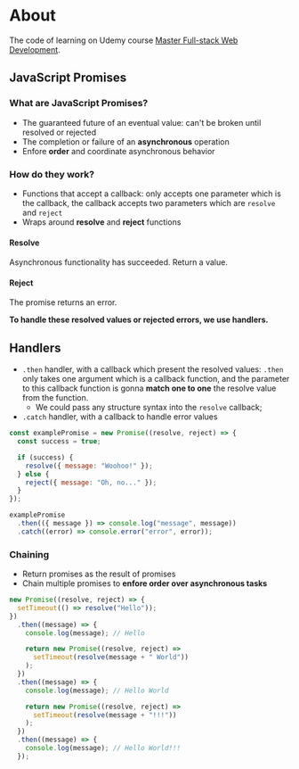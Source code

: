 # About

The code of learning on Udemy course [Master Full-stack Web Development](https://www.udemy.com/course/full-stack/).

## JavaScript Promises

### What are JavaScript Promises?

- The guaranteed future of an eventual value: can't be broken until resolved or rejected
- The completion or failure of an **asynchronous** operation
- Enfore **order** and coordinate asynchronous behavior

### How do they work?

- Functions that accept a callback: only accepts one parameter which is the callback, the callback accepts two parameters which are `resolve` and `reject`
- Wraps around **resolve** and **reject** functions

#### Resolve

Asynchronous functionality has succeeded. Return a value.

#### Reject

The promise returns an error.

**To handle these resolved values or rejected errors, we use **handlers**.**

## Handlers

- `.then` handler, with a callback which present the resolved values: `.then` only takes one argument which is a callback function, and the parameter to this callback function is gonna **match one to one** the resolve value from the function.
  - We could pass any structure syntax into the `resolve` callback;
- `.catch` handler, with a callback to handle error values

```js
const examplePromise = new Promise((resolve, reject) => {
  const success = true;

  if (success) {
    resolve({ message: "Woohoo!" });
  } else {
    reject({ message: "Oh, no..." });
  }
});

examplePromise
  .then(({ message }) => console.log("message", message))
  .catch((error) => console.error("error", error));
```

### Chaining

- Return promises as the result of promises
- Chain multiple promises to **enfore order over asynchronous tasks**

```js
new Promise((resolve, reject) => {
  setTimeout(() => resolve("Hello"));
})
  .then((message) => {
    console.log(message); // Hello

    return new Promise((resolve, reject) =>
      setTimeout(resolve(message + " World"))
    );
  })
  .then((message) => {
    console.log(message); // Hello World

    return new Promise((resolve, reject) =>
      setTimeout(resolve(message + "!!!"))
    );
  })
  .then((message) => {
    console.log(message); // Hello World!!!
  });
```
